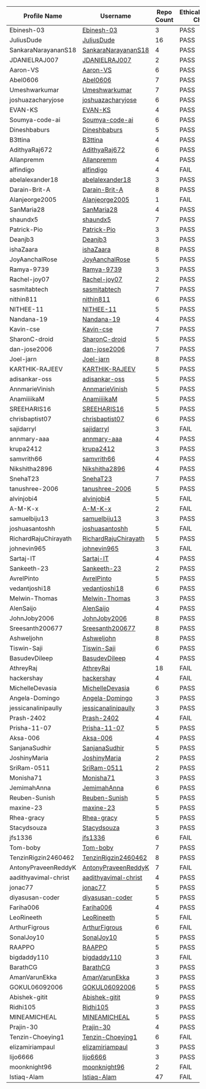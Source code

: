 | Profile Name | Username | Repo Count | EthicalHackingNotes-Christ Check |
|---|---|---|---|
| Ebinesh-03 | [Ebinesh-03](https://github.com/Ebinesh-03) | 3 | PASS |
| JuliusDude | [JuliusDude](https://github.com/JuliusDude) | 16 | PASS |
| SankaraNarayananS18 | [SankaraNarayananS18](https://github.com/SankaraNarayananS18) | 4 | PASS |
| JDANIELRAJ007 | [JDANIELRAJ007](https://github.com/JDANIELRAJ007) | 2 | PASS |
| Aaron-VS | [Aaron-VS](https://github.com/Aaron-VS) | 6 | PASS |
| Abel0606 | [Abel0606](https://github.com/Abel0606) | 7 | PASS |
| Umeshwarkumar | [Umeshwarkumar](https://github.com/Umeshwarkumar) | 7 | PASS |
| joshuazacharyjose | [joshuazacharyjose](https://github.com/joshuazacharyjose) | 6 | PASS |
| EVAN-KS | [EVAN-KS](https://github.com/EVAN-KS) | 4 | PASS |
| Soumya-code-ai | [Soumya-code-ai](https://github.com/Soumya-code-ai) | 6 | PASS |
| Dineshbaburs | [Dineshbaburs](https://github.com/Dineshbaburs) | 5 | PASS |
| B3ttina | [B3ttina](https://github.com/B3ttina) | 4 | PASS |
| AdithyaRaj672 | [AdithyaRaj672](https://github.com/AdithyaRaj672) | 6 | PASS |
| Allanpremm | [Allanpremm](https://github.com/Allanpremm) | 4 | PASS |
| alfindigo | [alfindigo](https://github.com/alfindigo) | 4 | FAIL |
| abelalexander18 | [abelalexander18](https://github.com/abelalexander18) | 3 | PASS |
| Darain-Brit-A | [Darain-Brit-A](https://github.com/Darain-Brit-A) | 8 | PASS |
| Alanjeorge2005 | [Alanjeorge2005](https://github.com/Alanjeorge2005) | 1 | FAIL |
| SanMaria28 | [SanMaria28](https://github.com/SanMaria28) | 4 | PASS |
| shaundx5 | [shaundx5](https://github.com/shaundx5) | 7 | PASS |
| Patrick-Pio | [Patrick-Pio](https://github.com/Patrick-Pio) | 3 | PASS |
| Deanjb3 | [Deanjb3](https://github.com/Deanjb3) | 3 | PASS |
| ishaZaara | [ishaZaara](https://github.com/ishaZaara) | 8 | PASS |
| JoyAanchalRose | [JoyAanchalRose](https://github.com/JoyAanchalRose) | 5 | PASS |
| Ramya-9739 | [Ramya-9739](https://github.com/Ramya-9739) | 3 | PASS |
| Rachel-joy07 | [Rachel-joy07](https://github.com/Rachel-joy07) | 2 | PASS |
| sasmitabtech | [sasmitabtech](https://github.com/sasmitabtech) | 7 | PASS |
| nithin811 | [nithin811](https://github.com/nithin811) | 6 | PASS |
| NITHEE-11 | [NITHEE-11](https://github.com/NITHEE-11) | 5 | PASS |
| Nandana-19 | [Nandana-19](https://github.com/Nandana-19) | 4 | PASS |
| Kavin-cse | [Kavin-cse](https://github.com/Kavin-cse) | 7 | PASS |
| SharonC-droid | [SharonC-droid](https://github.com/SharonC-droid) | 5 | PASS |
| dan-jose2006 | [dan-jose2006](https://github.com/dan-jose2006) | 7 | PASS |
| Joel-jarn | [Joel-jarn](https://github.com/Joel-jarn) | 8 | PASS |
| KARTHIK-RAJEEV | [KARTHIK-RAJEEV](https://github.com/KARTHIK-RAJEEV) | 5 | PASS |
| adisankar-oss | [adisankar-oss](https://github.com/adisankar-oss) | 5 | PASS |
| AnnmarieVinish | [AnnmarieVinish](https://github.com/AnnmarieVinish) | 5 | PASS |
| AnamiiiikaM | [AnamiiiikaM](https://github.com/AnamiiiikaM) | 5 | PASS |
| SREEHARIS16 | [SREEHARIS16](https://github.com/SREEHARIS16) | 5 | PASS |
| chrisbaptist07 | [chrisbaptist07](https://github.com/chrisbaptist07) | 6 | PASS |
| sajidarryl | [sajidarryl](https://github.com/sajidarryl) | 3 | FAIL |
| annmary-aaa | [annmary-aaa](https://github.com/annmary-aaa) | 4 | PASS |
| krupa2412 | [krupa2412](https://github.com/krupa2412) | 3 | PASS |
| samvrith66 | [samvrith66](https://github.com/samvrith66) | 4 | PASS |
| Nikshitha2896 | [Nikshitha2896](https://github.com/Nikshitha2896) | 4 | PASS |
| SnehaT23 | [SnehaT23](https://github.com/SnehaT23) | 7 | PASS |
| tanushree-2006 | [tanushree-2006](https://github.com/tanushree-2006) | 5 | PASS |
| alvinjobi4 | [alvinjobi4](https://github.com/alvinjobi4) | 5 | FAIL |
| A-M-K-x | [A-M-K-x](https://github.com/A-M-K-x) | 2 | FAIL |
| samuelbiju13 | [samuelbiju13](https://github.com/samuelbiju13) | 3 | PASS |
| joshuasantoshh | [joshuasantoshh](https://github.com/joshuasantoshh) | 5 | FAIL |
| RichardRajuChirayath | [RichardRajuChirayath](https://github.com/RichardRajuChirayath) | 5 | PASS |
| johnevin965 | [johnevin965](https://github.com/johnevin965) | 3 | FAIL |
| Sartaj-IT | [Sartaj-IT](https://github.com/Sartaj-IT) | 4 | PASS |
| Sankeeth-23 | [Sankeeth-23](https://github.com/Sankeeth-23) | 2 | PASS |
| AvrelPinto | [AvrelPinto](https://github.com/AvrelPinto) | 5 | PASS |
| vedantjoshi18 | [vedantjoshi18](https://github.com/vedantjoshi18) | 6 | PASS |
| Melwin-Thomas | [Melwin-Thomas](https://github.com/Melwin-Thomas) | 3 | PASS |
| AlenSaijo | [AlenSaijo](https://github.com/AlenSaijo) | 4 | PASS |
| JohnJoby2006 | [JohnJoby2006](https://github.com/JohnJoby2006) | 8 | PASS |
| Sreesanth200677 | [Sreesanth200677](https://github.com/Sreesanth200677) | 8 | PASS |
| Ashweljohn | [Ashweljohn](https://github.com/Ashweljohn) | 8 | PASS |
| Tiswin-Saji | [Tiswin-Saji](https://github.com/Tiswin-Saji) | 6 | PASS |
| BasudevDileep | [BasudevDileep](https://github.com/BasudevDileep) | 4 | PASS |
| AthreyRaj | [AthreyRaj](https://github.com/AthreyRaj) | 18 | FAIL |
| hackershay | [hackershay](https://github.com/hackershay) | 4 | FAIL |
| MichelleDevasia | [MichelleDevasia](https://github.com/MichelleDevasia) | 6 | PASS |
| Angela-Domingo | [Angela-Domingo](https://github.com/Angela-Domingo) | 3 | PASS |
| jessicanalinipaully | [jessicanalinipaully](https://github.com/jessicanalinipaully) | 3 | PASS |
| Prash-2402 | [Prash-2402](https://github.com/Prash-2402) | 4 | FAIL |
| Prisha-11-07 | [Prisha-11-07](https://github.com/Prisha-11-07) | 5 | PASS |
| Aksa-006 | [Aksa-006](https://github.com/Aksa-006) | 4 | PASS |
| SanjanaSudhir | [SanjanaSudhir](https://github.com/SanjanaSudhir) | 5 | PASS |
| JoshinyMaria | [JoshinyMaria](https://github.com/JoshinyMaria) | 2 | PASS |
| SriRam-0511 | [SriRam-0511](https://github.com/SriRam-0511) | 2 | PASS |
| Monisha71 | [Monisha71](https://github.com/Monisha71) | 3 | PASS |
| JemimahAnna | [JemimahAnna](https://github.com/JemimahAnna) | 6 | PASS |
| Reuben-Sunish | [Reuben-Sunish](https://github.com/Reuben-Sunish) | 5 | PASS |
| maxine-23 | [maxine-23](https://github.com/maxine-23) | 5 | PASS |
| Rhea-gracy | [Rhea-gracy](https://github.com/Rhea-gracy) | 5 | PASS |
| Stacydsouza | [Stacydsouza](https://github.com/Stacydsouza) | 3 | PASS |
| jfs1336 | [jfs1336](https://github.com/jfs1336) | 6 | FAIL |
| Tom-boby | [Tom-boby](https://github.com/Tom-boby) | 7 | PASS |
| TenzinRigzin2460462 | [TenzinRigzin2460462](https://github.com/TenzinRigzin2460462) | 8 | PASS |
| AntonyPraveenReddyK | [AntonyPraveenReddyK](https://github.com/AntonyPraveenReddyK) | 7 | FAIL |
| aadithyavimal-christ | [aadithyavimal-christ](https://github.com/aadithyavimal-christ) | 4 | PASS |
| jonac77 | [jonac77](https://github.com/jonac77) | 5 | PASS |
| diyasusan-coder | [diyasusan-coder](https://github.com/diyasusan-coder) | 5 | PASS |
| Fariha006 | [Fariha006](https://github.com/Fariha006) | 4 | PASS |
| LeoRineeth | [LeoRineeth](https://github.com/LeoRineeth) | 5 | FAIL |
| ArthurFigrous | [ArthurFigrous](https://github.com/ArthurFigrous) | 6 | FAIL |
| SonalJoy10 | [SonalJoy10](https://github.com/SonalJoy10) | 5 | PASS |
| RAAPPO | [RAAPPO](https://github.com/RAAPPO) | 5 | PASS |
| bigdaddy110 | [bigdaddy110](https://github.com/bigdaddy110) | 3 | FAIL |
| BarathCG | [BarathCG](https://github.com/BarathCG) | 3 | PASS |
| AmanVarunEkka | [AmanVarunEkka](https://github.com/AmanVarunEkka) | 3 | PASS |
| GOKUL06092006 | [GOKUL06092006](https://github.com/GOKUL06092006) | 5 | PASS |
| Abishek-gitit | [Abishek-gitit](https://github.com/Abishek-gitit) | 9 | PASS |
| Ridhi105 | [Ridhi105](https://github.com/Ridhi105) | 3 | PASS |
| MINEAMICHEAL | [MINEAMICHEAL](https://github.com/MINEAMICHEAL) | 5 | PASS |
| Prajin-30 | [Prajin-30](https://github.com/Prajin-30) | 4 | PASS |
| Tenzin-Choeying1 | [Tenzin-Choeying1](https://github.com/Tenzin-Choeying1) | 6 | FAIL |
| elizamiriampaul | [elizamiriampaul](https://github.com/elizamiriampaul) | 3 | PASS |
| lijo6666 | [lijo6666](https://github.com/lijo6666) | 3 | PASS |
| moonknight96 | [moonknight96](https://github.com/moonknight96) | 2 | FAIL |
| Istiaq-Alam | [Istiaq-Alam](https://github.com/Istiaq-Alam) | 47 | FAIL |